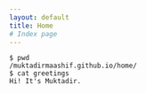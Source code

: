 ```yaml
---
layout: default
title: Home
# Index page
---
```


```shell
$ pwd
/muktadirmaashif.github.io/home/
$ cat greetings
Hi! It's Muktadir.
```
